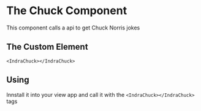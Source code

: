 # The Chuck Component
This component calls a api to get Chuck Norris jokes

## The Custom Element
`<IndraChuck></IndraChuck>`

## Using
Innstall it into your view app and call it with the `<IndraChuck></IndraChuck>` tags
